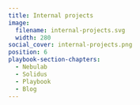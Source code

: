 ```yaml
---
title: Internal projects
image:
  filename: internal-projects.svg
  width: 280
social_cover: internal-projects.png
position: 6
playbook-section-chapters:
  - Nebulab
  - Solidus
  - Playbook
  - Blog
---
```


